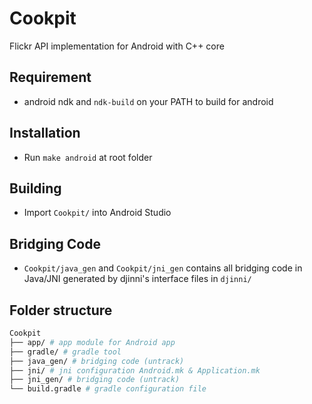 # Cookpit
Flickr API implementation for Android with C++ core

## Requirement
* android ndk and `ndk-build` on your PATH to build for android

## Installation
* Run `make android` at root folder

## Building
* Import `Cookpit/` into Android Studio

## Bridging Code
* `Cookpit/java_gen` and `Cookpit/jni_gen` contains all bridging code in Java/JNI generated by djinni's interface files in `djinni/`

## Folder structure
```bash
Cookpit
├── app/ # app module for Android app
├── gradle/ # gradle tool
├── java_gen/ # bridging code (untrack)
├── jni/ # jni configuration Android.mk & Application.mk
├── jni_gen/ # bridging code (untrack)
└── build.gradle # gradle configuration file
```
